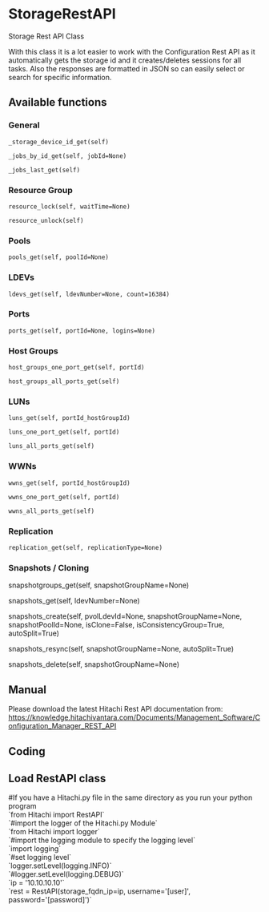 # StorageRestAPI<br />
Storage Rest API Class<br />

With this class it is a lot easier to work with the Configuration Rest API as it automatically gets the storage id and it creates/deletes sessions for all tasks.
Also the responses are formatted in JSON so can easily select or search for specific information.

## Available functions
### General
`_storage_device_id_get(self)`

`_jobs_by_id_get(self, jobId=None)`

`_jobs_last_get(self)`
### Resource Group
`resource_lock(self, waitTime=None)`

`resource_unlock(self)`
### Pools
`pools_get(self, poolId=None)`
### LDEVs
`ldevs_get(self, ldevNumber=None, count=16384)`
### Ports
`ports_get(self, portId=None, logins=None)`
### Host Groups
`host_groups_one_port_get(self, portId)`

`host_groups_all_ports_get(self)`
### LUNs
`luns_get(self, portId_hostGroupId)`

`luns_one_port_get(self, portId)`

`luns_all_ports_get(self)`
### WWNs
`wwns_get(self, portId_hostGroupId)`

`wwns_one_port_get(self, portId)`

`wwns_all_ports_get(self)`
### Replication
`replication_get(self, replicationType=None)`
### Snapshots / Cloning
snapshotgroups_get(self, snapshotGroupName=None)

snapshots_get(self, ldevNumber=None)

snapshots_create(self, pvolLdevId=None, snapshotGroupName=None, snapshotPoolId=None, isClone=False, isConsistencyGroup=True, autoSplit=True)

snapshots_resync(self, snapshotGroupName=None, autoSplit=True)

snapshots_delete(self, snapshotGroupName=None)

## Manual
Please download the latest Hitachi Rest API documentation from:<br />
https://knowledge.hitachivantara.com/Documents/Management_Software/Configuration_Manager_REST_API<br />

## Coding
<h2>Load RestAPI class</h2>
#If you have a Hitachi.py file in the same directory as you run your python program<br />
`from Hitachi import RestAPI`<br />
`#import the logger of the Hitachi.py Module`<br />
`from Hitachi import logger`<br />
`#import the logging module to specify the logging level`<br />
`import logging`<br />
`#set logging level`<br />
`logger.setLevel(logging.INFO)`<br />
`#logger.setLevel(logging.DEBUG)`<br />
`ip = '10.10.10.10'`<br />
`rest = RestAPI(storage_fqdn_ip=ip, username='[user]', password='[password]')`<br />
